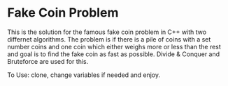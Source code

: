 # Fake Coin Problem 
This is the solution for the famous fake coin problem in C++ with two differnet algorithms. The problem is if there is a pile of coins with a set number coins and one coin which either weighs more or less than the rest and goal is to find the fake coin as fast as possible. Divide & Conquer and Bruteforce are used for this. 

To Use: clone, change variables if needed and enjoy.
